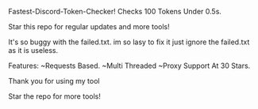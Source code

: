 Fastest-Discord-Token-Checker!
Checks 100 Tokens Under 0.5s.

Star this repo for regular updates and more tools!

It's so buggy with the failed.txt.
im so lasy to fix it just ignore the failed.txt as it is useless.

Features:
~Requests Based.
~Multi Threaded
~Proxy Support At 30 Stars.

Thank you for using my tool

Star the repo for more tools!
